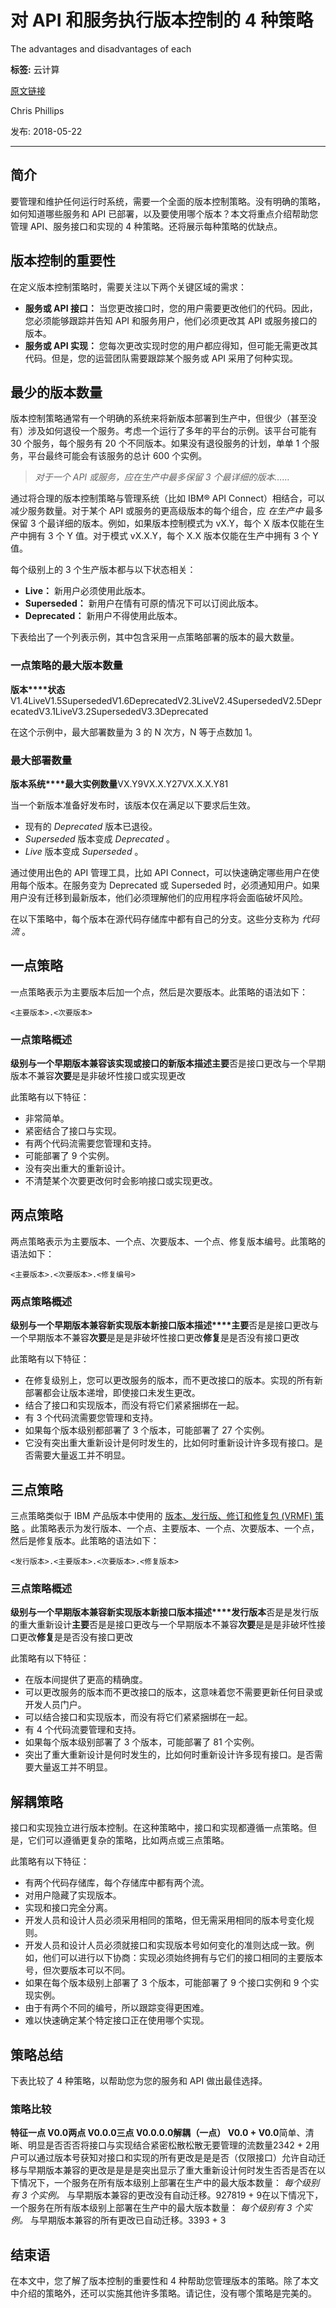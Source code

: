 # 对 API 和服务执行版本控制的 4 种策略
The advantages and disadvantages of each

**标签:** 云计算

[原文链接](https://developer.ibm.com/zh/articles/mw-1710-phillips/)

Chris Phillips

发布: 2018-05-22

* * *

## 简介

要管理和维护任何运行时系统，需要一个全面的版本控制策略。没有明确的策略，如何知道哪些服务和 API 已部署，以及要使用哪个版本？本文将重点介绍帮助您管理 API、服务接口和实现的 4 种策略。还将展示每种策略的优缺点。

## 版本控制的重要性

在定义版本控制策略时，需要关注以下两个关键区域的需求：

- **服务或 API 接口：** 当您更改接口时，您的用户需要更改他们的代码。因此，您必须能够跟踪并告知 API 和服务用户，他们必须更改其 API 或服务接口的版本。
- **服务或 API 实现：** 您每次更改实现时您的用户都应得知，但可能无需更改其代码。但是，您的运营团队需要跟踪某个服务或 API 采用了何种实现。

## 最少的版本数量

版本控制策略通常有一个明确的系统来将新版本部署到生产中，但很少（甚至没有）涉及如何退役一个服务。考虑一个运行了多年的平台的示例。该平台可能有 30 个服务，每个服务有 20 个不同版本。如果没有退役服务的计划，单单 1 个服务，平台最终可能会有该服务的总计 600 个实例。

> _对于一个 API 或服务，应在生产中最多保留 3 个最详细的版本……_

通过将合理的版本控制策略与管理系统（比如 IBM® API Connect）相结合，可以减少服务数量。对于某个 API 或服务的更高级版本的每个组合，应 _在生产中_ 最多保留 3 个最详细的版本。例如，如果版本控制模式为 vX.Y，每个 X 版本仅能在生产中拥有 3 个 Y 值。对于模式 vX.X.Y，每个 X.X 版本仅能在生产中拥有 3 个 Y 值。

每个级别上的 3 个生产版本都与以下状态相关：

- **Live：** 新用户必须使用此版本。
- **Superseded：** 新用户在情有可原的情况下可以订阅此版本。
- **Deprecated：** 新用户不得使用此版本。

下表给出了一个列表示例，其中包含采用一点策略部署的版本的最大数量。

### 一点策略的最大版本数量

**版本****状态**V1.4LiveV1.5SupersededV1.6DeprecatedV2.3LiveV2.4SupersededV2.5DeprecatedV3.1LiveV3.2SupersededV3.3Deprecated

在这个示例中，最大部署数量为 3 的 N 次方，N 等于点数加 1。

### 最大部署数量

**版本系统****最大实例数量**VX.Y9VX.X.Y27VX.X.X.Y81

当一个新版本准备好发布时，该版本仅在满足以下要求后生效。

- 现有的 _Deprecated_ 版本已退役。
- _Superseded_ 版本变成 _Deprecated_ 。
- _Live_ 版本变成 _Superseded_ 。

通过使用出色的 API 管理工具，比如 API Connect，可以快速确定哪些用户在使用每个版本。在服务变为 Deprecated 或 Superseded 时，必须通知用户。如果用户没有迁移到最新版本，他们必须理解他们的应用程序将会面临破坏风险。

在以下策略中，每个版本在源代码存储库中都有自己的分支。这些分支称为 _代码流_ 。

## 一点策略

一点策略表示为主要版本后加一个点，然后是次要版本。此策略的语法如下：

`<主要版本>.<次要版本>`

### 一点策略概述

**级别****与一个早期版本兼容****该实现或接口的新版本****描述****主要**否是接口更改与一个早期版本不兼容**次要**是是非破坏性接口或实现更改

此策略有以下特征：

- 非常简单。
- 紧密结合了接口与实现。
- 有两个代码流需要您管理和支持。
- 可能部署了 9 个实例。
- 没有突出重大的重新设计。
- 不清楚某个次要更改何时会影响接口或实现更改。

## 两点策略

两点策略表示为主要版本、一个点、次要版本、一个点、修复版本编号。此策略的语法如下：

`<主要版本>.<次要版本>.<修复编号>`

### 两点策略概述

**级别****与一个早期版本兼容****新实现版本****新接口版本****描述****主要**否是是接口更改与一个早期版本不兼容**次要**是是是非破坏性接口更改**修复**是是否没有接口更改

此策略有以下特征：

- 在修复级别上，您可以更改服务的版本，而不更改接口的版本。实现的所有新部署都会让版本递增，即使接口未发生更改。
- 结合了接口和实现版本，而没有将它们紧紧捆绑在一起。
- 有 3 个代码流需要您管理和支持。
- 如果每个版本级别都部署了 3 个版本，可能部署了 27 个实例。
- 它没有突出重大重新设计是何时发生的，比如何时重新设计许多现有接口。是否需要大量返工并不明显。

## 三点策略

三点策略类似于 IBM 产品版本中使用的 [版本、发行版、修订和修复包 (VRMF) 策略](http://www-01.ibm.com/support/docview.wss?uid=swg27008656) 。此策略表示为发行版本、一个点、主要版本、一个点、次要版本、一个点，然后是修复版本。此策略的语法如下：

`<发行版本>.<主要版本>.<次要版本>.<修复版本>`

### 三点策略概述

**级别****与一个早期版本兼容****新实现版本****新接口版本****描述****发行版本**否是是发行版的重大重新设计**主要**否是是接口更改与一个早期版本不兼容**次要**是是是非破坏性接口更改**修复**是是否没有接口更改

此策略有以下特征：

- 在版本间提供了更高的精确度。
- 可以更改服务的版本而不更改接口的版本，这意味着您不需要更新任何目录或开发人员门户。
- 可以结合接口和实现版本，而没有将它们紧紧捆绑在一起。
- 有 4 个代码流要管理和支持。
- 如果每个版本级别部署了 3 个版本，可能部署了 81 个实例。
- 突出了重大重新设计是何时发生的，比如何时重新设计许多现有接口。是否需要大量返工并不明显。

## 解耦策略

接口和实现独立进行版本控制。在这种策略中，接口和实现都遵循一点策略。但是，它们可以遵循更复杂的策略，比如两点或三点策略。

此策略有以下特征：

- 有两个代码存储库，每个存储库中都有两个流。
- 对用户隐藏了实现版本。
- 实现和接口完全分离。
- 开发人员和设计人员必须采用相同的策略，但无需采用相同的版本号变化规则。
- 开发人员和设计人员必须就接口和实现版本号如何变化的准则达成一致。例如，他们可以进行以下协商：实现必须始终拥有与它们的接口相同的主要版本号，但次要版本可以不同。
- 如果在每个版本级别上部署了 3 个版本，可能部署了 9 个接口实例和 9 个实现实例。
- 由于有两个不同的编号，所以跟踪变得更困难。
- 难以快速确定某个特定接口正在使用哪个实现。

## 策略总结

下表比较了 4 种策略，以帮助您为您的服务和 API 做出最佳选择。

### 策略比较

**特征****一点 V0.0****两点 V0.0.0****三点 V0.0.0.0****解耦（一点） V0.0 + V0.0**简单、清晰、明显是否否否将接口与实现结合紧密松散松散无要管理的流数量2342 + 2用户可以通过版本号获知对接口和实现的所有更改是是是否（仅限接口）允许自动迁移与早期版本兼容的更改是是是是突出显示了重大重新设计何时发生否否是否在以下情况下，一个服务在所有版本级别上部署在生产中的最大版本数量： _每个级别有 3 个实例。_ 与早期版本兼容的更改没有自动迁移。927819 + 9在以下情况下，一个服务在所有版本级别上部署在生产中的最大版本数量： _每个级别有 3 个实例。_ 与早期版本兼容的所有更改已自动迁移。3393 + 3

## 结束语

在本文中，您了解了版本控制的重要性和 4 种帮助您管理版本的策略。除了本文中介绍的策略外，还可以实施其他许多策略。请记住，没有哪个策略是完美的。